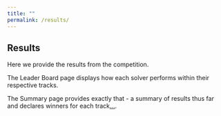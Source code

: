 ```yaml
---
title: ""
permalink: /results/
---
```


## Results
Here we provide the results from the competition.

The Leader Board page displays how each solver performs within their respective tracks.

The Summary page provides exactly that - a summary of results thus far and declares winners for each track[.](./shadow-leader-board/shadow-leader-board.md)[.](./final-leader-board/final-leader-board.md)[.](./shadow-leader-board-2022-12-20/shadow-leader-board-2022-12-20.md).


